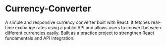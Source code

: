 # Currency-Converter
A simple and responsive currency converter built with React. It fetches real-time exchange rates using a public API and allows users to convert between different currencies easily. Built as a practice project to strengthen React fundamentals and API integration.
